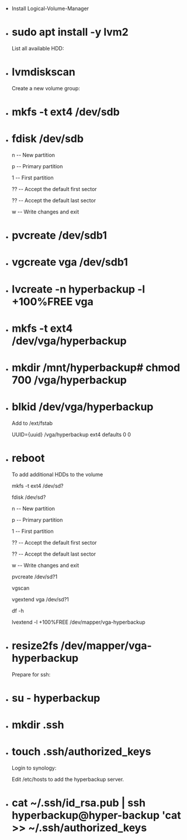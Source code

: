 - Install Logical-Volume-Manager
- # sudo apt install -y lvm2
  
  List all available HDD:
- # lvmdiskscan
  
  Create a new volume group:
- # mkfs -t ext4 /dev/sdb
- # fdisk /dev/sdb
  
  n  --  New partition
  
  p  --  Primary partition
  
  1  --  First partition
  
  ?? --  Accept the default first sector
  
  ?? --  Accept the default last sector
  
  w  --  Write changes and exit
- # pvcreate /dev/sdb1
- # vgcreate vga /dev/sdb1
- # lvcreate -n hyperbackup -l +100%FREE vga
- # mkfs -t ext4 /dev/vga/hyperbackup
- # mkdir /mnt/hyperbackup# chmod 700 /vga/hyperbackup
- # blkid /dev/vga/hyperbackup
  
  Add to /ext/fstab
  
  UUID={uuid} /vga/hyperbackup ext4 defaults 0 0
- # reboot
  
  To add additional HDDs to the volume
  
  mkfs -t ext4 /dev/sd?
  
  fdisk /dev/sd?
  
  n  --  New partition
  
  p  --  Primary partition
  
  1  --  First partition
  
  ?? --  Accept the default first sector
  
  ?? --  Accept the default last sector
  
  w  --  Write changes and exit
  
  pvcreate /dev/sd?1
  
  vgscan
  
  vgextend vga /dev/sd?1
  
  df -h
  
  lvextend -l +100%FREE /dev/mapper/vga-hyperbackup
- # resize2fs /dev/mapper/vga-hyperbackup
  
  Prepare for ssh:
- # su - hyperbackup
- # mkdir .ssh
- # touch .ssh/authorized_keys
  
  Login to synology:
  
  Edit /etc/hosts to add the hyperbackup server.
- # cat ~/.ssh/id_rsa.pub | ssh hyperbackup@hyper-backup 'cat >> ~/.ssh/authorized_keys